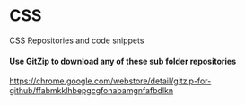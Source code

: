 # CSS
CSS Repositories and code snippets

#### Use GitZip to download any of these sub folder repositories
https://chrome.google.com/webstore/detail/gitzip-for-github/ffabmkklhbepgcgfonabamgnfafbdlkn

